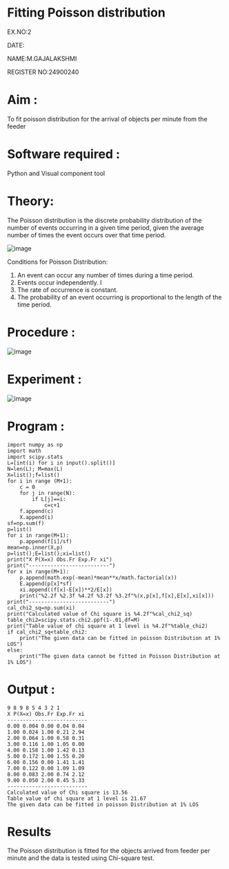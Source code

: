 # Fitting Poisson  distribution
EX.NO:2

DATE:

NAME:M.GAJALAKSHMI

REGISTER NO:24900240

# Aim : 

To fit poisson distribution for the arrival of objects per minute from the feeder

# Software required :  

Python and Visual component tool

# Theory:

The Poisson distribution is the discrete probability distribution of the number of events occurring in a given time period, given the average number of times the event occurs over that time period.

![image](https://user-images.githubusercontent.com/104613195/166248326-fd042076-8b0b-40c4-8b11-1d8e8fcb74db.png)

 Conditions for Poisson Distribution:

1. An event can occur any number of times during a time period.
2. Events occur independently. I
3. The rate of occurrence is constant.
4. The probability of an event occurring is proportional to the length of the time period. 
 
# Procedure :

![image](https://user-images.githubusercontent.com/104613195/166251988-d0c53205-6080-4f7b-ae4c-398178586637.png)

# Experiment :

![image](https://user-images.githubusercontent.com/103921593/230282876-f4a5afbf-cac1-4648-a1b0-c78840638a8e.png)

# Program :
```
import numpy as np
import math
import scipy.stats
L=[int(i) for i in input().split()]
N=len(L); M=max(L) 
X=list();f=list()
for i in range (M+1):
    c = 0
    for j in range(N):
        if L[j]==i:
            c=c+1
    f.append(c)
    X.append(i)
sf=np.sum(f)
p=list()
for i in range(M+1):
    p.append(f[i]/sf) 
mean=np.inner(X,p)
p=list();E=list();xi=list()
print("X P(X=x) Obs.Fr Exp.Fr xi")
print("--------------------------")
for x in range(M+1):
    p.append(math.exp(-mean)*mean**x/math.factorial(x))
    E.append(p[x]*sf)
    xi.append((f[x]-E[x])**2/E[x])
    print("%2.2f %2.3f %4.2f %3.2f %3.2f"%(x,p[x],f[x],E[x],xi[x]))
print("--------------------------")
cal_chi2_sq=np.sum(xi)
print("Calculated value of Chi square is %4.2f"%cal_chi2_sq)
table_chi2=scipy.stats.chi2.ppf(1-.01,df=M)
print("Table value of chi square at 1 level is %4.2f"%table_chi2)
if cal_chi2_sq<table_chi2:
    print("The given data can be fitted in poisson Distribution at 1% LOS")
else:
    print("The given data cannot be fitted in Poisson Distribution at 1% LOS")

```

 

# Output : 
```
9 8 9 8 5 4 3 2 1
X P(X=x) Obs.Fr Exp.Fr xi
--------------------------
0.00 0.004 0.00 0.04 0.04
1.00 0.024 1.00 0.21 2.94
2.00 0.064 1.00 0.58 0.31
3.00 0.116 1.00 1.05 0.00
4.00 0.158 1.00 1.42 0.13
5.00 0.172 1.00 1.55 0.20
6.00 0.156 0.00 1.41 1.41
7.00 0.122 0.00 1.09 1.09
8.00 0.083 2.00 0.74 2.12
9.00 0.050 2.00 0.45 5.33
--------------------------
Calculated value of Chi square is 13.56
Table value of chi square at 1 level is 21.67
The given data can be fitted in poisson Distribution at 1% LOS
```



# Results

The Poisson distribution is fitted for the objects arrived from feeder per minute and the data is tested using Chi-square test. 
 

